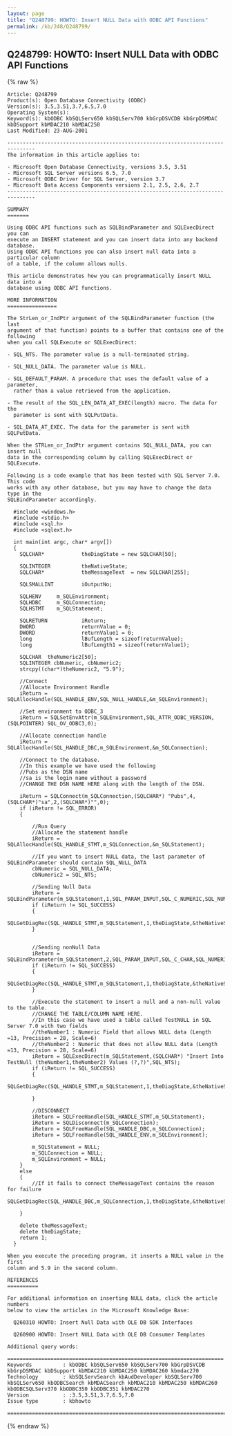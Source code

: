 ```yaml
---
layout: page
title: "Q248799: HOWTO: Insert NULL Data with ODBC API Functions"
permalink: /kb/248/Q248799/
---
```


## Q248799: HOWTO: Insert NULL Data with ODBC API Functions

{% raw %}

	Article: Q248799
	Product(s): Open Database Connectivity (ODBC)
	Version(s): 3.5,3.51,3.7,6.5,7.0
	Operating System(s): 
	Keyword(s): kbODBC kbSQLServ650 kbSQLServ700 kbGrpDSVCDB kbGrpDSMDAC kbDSupport kbMDAC210 kbMDAC250
	Last Modified: 23-AUG-2001
	
	-------------------------------------------------------------------------------
	The information in this article applies to:
	
	- Microsoft Open Database Connectivity, versions 3.5, 3.51 
	- Microsoft SQL Server versions 6.5, 7.0 
	- Microsoft ODBC Driver for SQL Server, version 3.7 
	- Microsoft Data Access Components versions 2.1, 2.5, 2.6, 2.7 
	-------------------------------------------------------------------------------
	
	SUMMARY
	=======
	
	Using ODBC API functions such as SQLBindParameter and SQLExecDirect you can
	execute an INSERT statement and you can insert data into any backend database.
	Using ODBC API functions you can also insert null data into a particular column
	of a table, if the column allows nulls.
	
	This article demonstrates how you can programmatically insert NULL data into a
	database using ODBC API functions.
	
	MORE INFORMATION
	================
	
	The StrLen_or_IndPtr argument of the SQLBindParameter function (the last
	argument of that function) points to a buffer that contains one of the following
	when you call SQLExecute or SQLExecDirect:
	
	- SQL_NTS. The parameter value is a null-terminated string.
	
	- SQL_NULL_DATA. The parameter value is NULL.
	
	- SQL_DEFAULT_PARAM. A procedure that uses the default value of a parameter,
	  rather than a value retrieved from the application.
	
	- The result of the SQL_LEN_DATA_AT_EXEC(length) macro. The data for the
	  parameter is sent with SQLPutData.
	
	- SQL_DATA_AT_EXEC. The data for the parameter is sent with SQLPutData.
	
	When the STRLen_or_IndPtr argument contains SQL_NULL_DATA, you can insert null
	data in the corresponding column by calling SQLExecDirect or SQLExecute.
	
	Following is a code example that has been tested with SQL Server 7.0. This code
	works with any other database, but you may have to change the data type in the
	SQLBindParameter accordingly.
	
	  #include <windows.h>
	  #include <stdio.h>
	  #include <sql.h>
	  #include <sqlext.h>
	
	  int main(int argc, char* argv[])
	  {
	  	SQLCHAR*			theDiagState = new SQLCHAR[50];
	
	  	SQLINTEGER			theNativeState;
	  	SQLCHAR*			theMessageText  = new SQLCHAR[255];
	
	  	SQLSMALLINT			iOutputNo;
	
	  	SQLHENV		m_SQLEnvironment;
	  	SQLHDBC		m_SQLConnection;
	  	SQLHSTMT	m_SQLStatement;
	
	  	SQLRETURN			iReturn;
	  	DWORD				returnValue = 0;
	  	DWORD				returnValue1 = 0;
	  	long				lBufLength = sizeof(returnValue);
	  	long				lBufLength1 = sizeof(returnValue1);
	
	  	SQLCHAR  theNumeric2[50];
	  	SQLINTEGER cbNumeric, cbNumeric2;
	  	strcpy((char*)theNumeric2, "5.9");
	
	  	//Connect
	  	//Allocate Environment Handle
	  	iReturn = SQLAllocHandle(SQL_HANDLE_ENV,SQL_NULL_HANDLE,&m_SQLEnvironment);
	
	  	//Set environment to ODBC_3
	  	iReturn = SQLSetEnvAttr(m_SQLEnvironment,SQL_ATTR_ODBC_VERSION,(SQLPOINTER) SQL_OV_ODBC3,0);
	
	  	//Allocate connection handle
	  	iReturn = SQLAllocHandle(SQL_HANDLE_DBC,m_SQLEnvironment,&m_SQLConnection);
	
	  	//Connect to the database.
	  	//In this example we have used the following
	  	//Pubs as the DSN name
	  	//sa is the login name without a password
	  	//CHANGE THE DSN NAME HERE along with the length of the DSN.
	  	
	  	iReturn = SQLConnect(m_SQLConnection,(SQLCHAR*) "Pubs",4,(SQLCHAR*)"sa",2,(SQLCHAR*)"",0);
	  	if (iReturn != SQL_ERROR)
	  	{
	  	
	  		//Run Query
	  		//Allocate the statement handle
	  		iReturn = SQLAllocHandle(SQL_HANDLE_STMT,m_SQLConnection,&m_SQLStatement);
	
	  		//If you want to insert NULL data, the last parameter of SQLBindParameter should contain SQL_NULL_DATA
	  		cbNumeric = SQL_NULL_DATA;
	  		cbNumeric2 = SQL_NTS;
	
	  		//Sending Null Data
	  		iReturn = SQLBindParameter(m_SQLStatement,1,SQL_PARAM_INPUT,SQL_C_NUMERIC,SQL_NUMERIC,13,6,NULL,0,&cbNumeric);  	
	  		if (iReturn != SQL_SUCCESS)
	  		{
	  			SQLGetDiagRec(SQL_HANDLE_STMT,m_SQLStatement,1,theDiagState,&theNativeState,theMessageText,100,&iOutputNo);
	  		}
	  	
	  	
	  		//Sending nonNull Data
	  		iReturn = SQLBindParameter(m_SQLStatement,2,SQL_PARAM_INPUT,SQL_C_CHAR,SQL_NUMERIC,13,6,theNumeric2,0,&cbNumeric2);  
	  		if (iReturn != SQL_SUCCESS)
	  		{
	  			SQLGetDiagRec(SQL_HANDLE_STMT,m_SQLStatement,1,theDiagState,&theNativeState,theMessageText,100,&iOutputNo);
	  		}
	
	  		//Execute the statement to insert a null and a non-null value to the table.
	  		//CHANGE THE TABLE/COLUMN NAME HERE.
	  		//In this case we have used a table called TestNULL in SQL Server 7.0 with two fields
	  		//theNumber1 : Numeric Field that allows NULL data (Length =13, Precision = 28, Scale=6)
	  		//theNumber2 : Numeric that does not allow NULL data (Length =13, Precision = 28, Scale=6)
	  		iReturn = SQLExecDirect(m_SQLStatement,(SQLCHAR*) "Insert Into TestNull (theNumber1,theNumber2) Values (?,?)",SQL_NTS);
	  		if (iReturn != SQL_SUCCESS)
	  		{
	  			SQLGetDiagRec(SQL_HANDLE_STMT,m_SQLStatement,1,theDiagState,&theNativeState,theMessageText,100,&iOutputNo);
	
	  		}
	
	  		//DISCONNECT
	  		iReturn = SQLFreeHandle(SQL_HANDLE_STMT,m_SQLStatement);
	  		iReturn = SQLDisconnect(m_SQLConnection);
	  		iReturn = SQLFreeHandle(SQL_HANDLE_DBC,m_SQLConnection);
	  		iReturn = SQLFreeHandle(SQL_HANDLE_ENV,m_SQLEnvironment);
	
	  		m_SQLStatement = NULL;
	  		m_SQLConnection = NULL;
	  		m_SQLEnvironment = NULL;
	  	}
	  	else
	  	{
	  		//If it fails to connect theMessageText contains the reason for failure
	  		SQLGetDiagRec(SQL_HANDLE_DBC,m_SQLConnection,1,theDiagState,&theNativeState,theMessageText,100,&iOutputNo);
	
	  	}
	
	  	delete theMessageText; 
	  	delete theDiagState;
	  	return 1;
	  }
	
	When you execute the preceding program, it inserts a NULL value in the first
	column and 5.9 in the second column.
	
	REFERENCES
	==========
	
	For additional information on inserting NULL data, click the article numbers
	below to view the articles in the Microsoft Knowledge Base:
	
	  Q260310 HOWTO: Insert Null Data with OLE DB SDK Interfaces
	
	  Q260900 HOWTO: Insert NULL Data with OLE DB Consumer Templates
	
	Additional query words:
	
	======================================================================
	Keywords          : kbODBC kbSQLServ650 kbSQLServ700 kbGrpDSVCDB kbGrpDSMDAC kbDSupport kbMDAC210 kbMDAC250 kbMDAC260 kbmdac270 
	Technology        : kbSQLServSearch kbAudDeveloper kbSQLServ700 kbSQLServ650 kbODBCSearch kbMDACSearch kbMDAC210 kbMDAC250 kbMDAC260 kbODBCSQLServ370 kbODBC350 kbODBC351 kbMDAC270
	Version           : :3.5,3.51,3.7,6.5,7.0
	Issue type        : kbhowto
	
	=============================================================================
	

{% endraw %}
